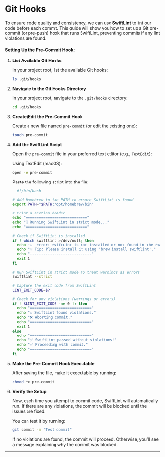 # Git Hooks

To ensure code quality and consistency, we can use **SwiftLint** to lint our code before each commit. This guide will show you how to set up a Git pre-commit (or pre-push) hook that runs SwiftLint, preventing commits if any lint violations are found.

#### Setting Up the Pre-Commit Hook:


1. **List Available Git Hooks**

   In your project root, list the available Git hooks:

   ```bash
   ls .git/hooks
   ```

2. **Navigate to the Git Hooks Directory**

   In your project root, navigate to the `.git/hooks` directory:

   ```bash
   cd .git/hooks
   ```

3. **Create/Edit the Pre-Commit Hook**

   Create a new file named `pre-commit` (or edit the existing one):

   ```bash
   touch pre-commit
   ```

4. **Add the SwiftLint Script**

   Open the `pre-commit` file in your preferred text editor (e.g., `TextEdit`):

   Using TextEdit (macOS):
   
     ```bash
     open -e pre-commit
     ```

   Paste the following script into the file:

   ```bash
     #!/bin/bash

   # Add Homebrew to the PATH to ensure SwiftLint is found
   export PATH="$PATH:/opt/homebrew/bin"

   # Print a section header
   echo "============================"
   echo "🚀 Running SwiftLint in strict mode..."
   echo "============================"

   # Check if SwiftLint is installed
   if ! which swiftlint >/dev/null; then
     echo "⚠️  Error: SwiftLint is not installed or not found in the PATH."
     echo "💡 Tip: Please install it using 'brew install swiftlint'."
     echo "----------------------------"
     exit 1
   fi

   # Run SwiftLint in strict mode to treat warnings as errors
   swiftlint --strict

   # Capture the exit code from SwiftLint
   LINT_EXIT_CODE=$?

   # Check for any violations (warnings or errors)
   if [ $LINT_EXIT_CODE -ne 0 ]; then
     echo "============================"
     echo "⚠️ SwiftLint found violations."
     echo "❌ Aborting commit."
     echo "============================"
     exit 1
   else
     echo "============================"
     echo "✅ SwiftLint passed without violations!"
     echo "✅ Proceeding with commit."
     echo "============================"
   fi

   ```

5. **Make the Pre-Commit Hook Executable**

   After saving the file, make it executable by running:

   ```bash
   chmod +x pre-commit
   ```

6. **Verify the Setup**

   Now, each time you attempt to commit code, SwiftLint will automatically run. If there are any violations, the commit will be blocked until the issues are fixed.

   You can test it by running:

   ```bash
   git commit -m "Test commit"
   ```

   If no violations are found, the commit will proceed. Otherwise, you’ll see a message explaining why the commit was blocked.

---


